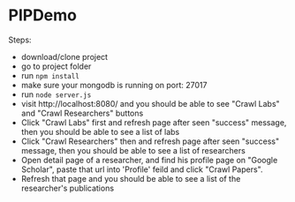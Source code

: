 # PIPDemo

Steps:
- download/clone project
- go to project folder
- run `npm install`
- make sure your mongodb is running on port: 27017
- run `node server.js`
- visit http://localhost:8080/ and you should be able to see "Crawl Labs" and "Crawl Researchers" buttons
- Click "Crawl Labs" first and refresh page after seen "success" message, then you should be able to see a list of labs
- Click "Crawl Researchers" then and refresh page after seen "success" message, then you should be able to see a list of researchers
- Open detail page of a researcher, and find his profile page on "Google Scholar", paste that url into 'Profile' feild and click "Crawl Papers".
- Refresh that page and you should be able to see a list of the researcher's publications

